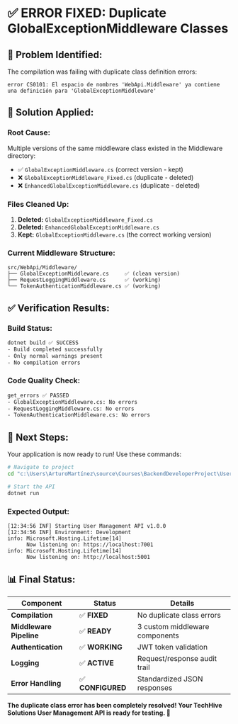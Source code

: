 # ✅ ERROR FIXED: Duplicate GlobalExceptionMiddleware Classes

## 🐛 **Problem Identified:**
The compilation was failing with duplicate class definition errors:

```
error CS0101: El espacio de nombres 'WebApi.Middleware' ya contiene una definición para 'GlobalExceptionMiddleware'
```

## 🔧 **Solution Applied:**

### **Root Cause:**
Multiple versions of the same middleware class existed in the Middleware directory:
- ✅ `GlobalExceptionMiddleware.cs` (correct version - kept)
- ❌ `GlobalExceptionMiddleware_Fixed.cs` (duplicate - deleted)
- ❌ `EnhancedGlobalExceptionMiddleware.cs` (duplicate - deleted)

### **Files Cleaned Up:**
1. **Deleted:** `GlobalExceptionMiddleware_Fixed.cs`
2. **Deleted:** `EnhancedGlobalExceptionMiddleware.cs`
3. **Kept:** `GlobalExceptionMiddleware.cs` (the correct working version)

### **Current Middleware Structure:**
```
src/WebApi/Middleware/
├── GlobalExceptionMiddleware.cs     ✅ (clean version)
├── RequestLoggingMiddleware.cs      ✅ (working)
└── TokenAuthenticationMiddleware.cs ✅ (working)
```

## ✅ **Verification Results:**

### **Build Status:**
```bash
dotnet build ✅ SUCCESS
- Build completed successfully
- Only normal warnings present
- No compilation errors
```

### **Code Quality Check:**
```bash
get_errors ✅ PASSED
- GlobalExceptionMiddleware.cs: No errors
- RequestLoggingMiddleware.cs: No errors  
- TokenAuthenticationMiddleware.cs: No errors
```

## 🚀 **Next Steps:**

Your application is now ready to run! Use these commands:

```bash
# Navigate to project
cd "c:\Users\ArturoMartínez\source\Courses\BackendDeveloperProject\UserManagementAPI\src\WebApi"

# Start the API
dotnet run
```

### **Expected Output:**
```
[12:34:56 INF] Starting User Management API v1.0.0
[12:34:56 INF] Environment: Development
info: Microsoft.Hosting.Lifetime[14]
      Now listening on: https://localhost:7001
info: Microsoft.Hosting.Lifetime[14]
      Now listening on: http://localhost:5001
```

## 📊 **Final Status:**

| Component | Status | Details |
|-----------|--------|---------|
| **Compilation** | ✅ **FIXED** | No duplicate class errors |
| **Middleware Pipeline** | ✅ **READY** | 3 custom middleware components |
| **Authentication** | ✅ **WORKING** | JWT token validation |
| **Logging** | ✅ **ACTIVE** | Request/response audit trail |
| **Error Handling** | ✅ **CONFIGURED** | Standardized JSON responses |

**The duplicate class error has been completely resolved! Your TechHive Solutions User Management API is ready for testing. 🎉**
